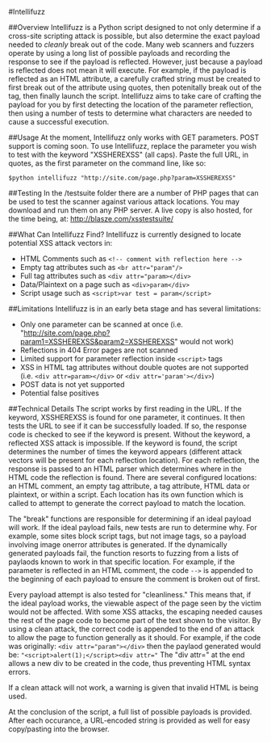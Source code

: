 #Intellifuzz

##Overview
Intellifuzz is a Python script designed to not only determine if a cross-site scripting attack is possible, but also determine the exact payload needed
to *cleanly* break out of the code.
Many web scanners and fuzzers operate by using a long list of possible payloads and recording the response to see if the payload is reflected. However,
just because a payload is reflected does not mean it will execute. For example, if the payload is reflected as an HTML attribute, a carefully crafted
string must be created to first break out of the attribute using quotes, then potenitally break out of the tag, then finally launch the script.
Intellifuzz aims to take care of crafting the payload for you by first detecting the location of the parameter reflection, then using a number of tests
to determine what characters are needed to cause a successful execution.

##Usage
At the moment, Intellifuzz only works with GET parameters. POST support is coming soon. To use Intellifuzz, replace the parameter you wish to test with the
keyword "XSSHEREXSS" (all caps). Paste the full URL, in quotes, as the first parameter on the command line, like so:

```
$python intellifuzz "http://site.com/page.php?param=XSSHEREXSS"
```

##Testing
In the /testsuite folder there are a number of PHP pages that can be used to test the scanner against various attack locations. You may download
and run them on any PHP server. A live copy is also hosted, for the time being, at: http://blasze.com/xsstestsuite/

##What Can Intellifuzz Find?
Intellifuzz is currently designed to locate potential XSS attack vectors in:
* HTML Comments such as ```<!-- comment with reflection here -->```
* Empty tag attributes such as ```<br attr="param"/>```
* Full tag attributes such as ```<div attr="param></div>```
* Data/Plaintext on a page such as ```<div>param</div>```
* Script usage such as ```<script>var test = param</script>```

##Limitations
Intellifuzz is in an early beta stage and has several limitations:
* Only one parameter can be scanned at once (i.e. "http://site.com/page.php?param1=XSSHEREXSS&param2=XSSHEREXSS" would not work)
* Reflections in 404 Error pages are not scanned
* Limited support for parameter reflection inside ```<script>``` tags
* XSS in HTML tag attributes without double quotes are not supported (i.e. ```<div attr=param></div>``` or ```<div attr='param'></div>```)
* POST data is not yet supported
* Potential false positives

##Technical Details
The script works by first reading in the URL. If the keyword, XSSHEREXSS is found for one parameter, it continues. It then tests the URL to see if it can be
successfully loaded. If so, the response code is checked to see if the keyword is present. Without the keyword, a reflected XSS attack is impossible. If the
keyword is found, the script determines the number of times the keyword appears (different attack vectors will be present for each reflection location). For
each reflection, the response is passed to an HTML parser which determines where in the HTML code the reflection is found. There are several configured
locations: an HTML comment, an empty tag attribute, a tag attribute, HTML data or plaintext, or within a script. Each location has its own function which is
called to attempt to generate the correct payload to match the location.

The "break" functions are responsible for determining if an ideal payload will work. If the ideal payload fails, new tests are run to determine why. For example,
some sites block script tags, but not image tags, so a payload involving image onerror attributes is generated. If the dynamically generated payloads fail, the
function resorts to fuzzing from a lists of paylaods known to work in that specific location. For example, if the parameter is reflected in an HTML comment,
the code ```-->``` is appended to the beginning of each payload to ensure the comment is broken out of first.

Every payload attempt is also tested for "cleanliness." This means that, if the ideal payload works, the viewable aspect of the page seen by the victim would not
be affected. With some XSS attacks, the escaping needed causes the rest of the page code to become part of the text shown to the visitor. By using a clean attack,
the correct code is appended to the end of an attack to allow the page to function generally as it should. For example, if the code was originally:
```<div attr="param"></div>``` then the paylaod generated would be: ```"<script>alert(1);</script><div attr="``` The "div attr=" at the end allows a new div to be
created in the code, thus preventing HTML syntax errors.

If a clean attack will not work, a warning is given that invalid HTML is being used.

At the conclusion of the script, a full list of possible payloads is provided. After each occurance, a URL-encoded string is provided as well for easy copy/pasting
into the browser.